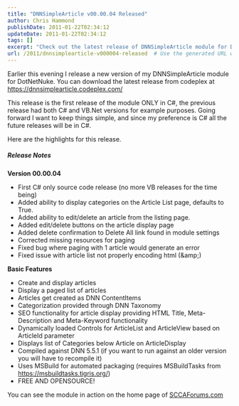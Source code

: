```yaml
---
title: "DNNSimpleArticle v00.00.04 Released"
author: Chris Hammond
publishDate: 2011-01-22T02:34:12
updateDate: 2011-01-22T02:34:12
tags: []
excerpt: "Check out the latest release of DNNSimpleArticle module for DotNetNuke - now exclusively in C#! Download at codeplex for new features and enhancements."
url: /2011/dnnsimplearticle-v000004-released  # Use the generated URL with year
---
```

<p>Earlier this evening I release a new version of my DNNSimpleArticle module for DotNetNuke. You can download the latest release from codeplex at <a href="https://dnnsimplearticle.codeplex.com/">https://dnnsimplearticle.codeplex.com/</a></p>  <p>This release is the first release of the module ONLY in C#, the previous release had both C# and VB.Net versions for example purposes. Going forward I want to keep things simple, and since my preference is C# all the future releases will be in C#.</p>  <p>Here are the highlights for this release.</p>  <h5>Release Notes</h5>  <p><b>Version 00.00.04</b></p>  <ul>   <li>First C# only source code release (no more VB releases for the time being) </li>    <li>Added ability to display categories on the Article List page, defaults to True. </li>    <li>Added ability to edit/delete an article from the listing page. </li>    <li>Added edit/delete buttons on the article display page </li>    <li>Added delete confirmation to Delete All link found in module settings </li>    <li>Corrected missing resources for paging </li>    <li>Fixed bug where paging with 1 article would generate an error </li>    <li>Fixed issue with article list not properly encoding html (&amp;amp;)</li> </ul> <b>Basic Features</b>  <ul>   <li>Create and display articles </li>    <li>Display a paged list of articles </li>    <li>Articles get created as DNN ContentItems </li>    <li>Categorization provided through DNN Taxonomy </li>    <li>SEO functionality for article display providing HTML Title, Meta-Description and Meta-Keyword functionality </li>    <li>Dynamically loaded Controls for ArticleList and ArticleView based on ArticleId parameter </li>    <li>Displays list of Categories below Article on ArticleDisplay </li>    <li>Compiled against DNN 5.5.1 (if you want to run against an older version you will have to recompile it) </li>    <li>Uses MSBuild for automated packaging (requires MSBuildTasks from <a href="https://msbuildtasks.tigris.org/">https://msbuildtasks.tigris.org/</a>) </li>    <li>FREE AND OPENSOURCE!</li> </ul>  <p>You can see the module in action on the home page of <a href="https://www.SCCAForums.com" target="_blank">SCCAForums.com</a></p>


